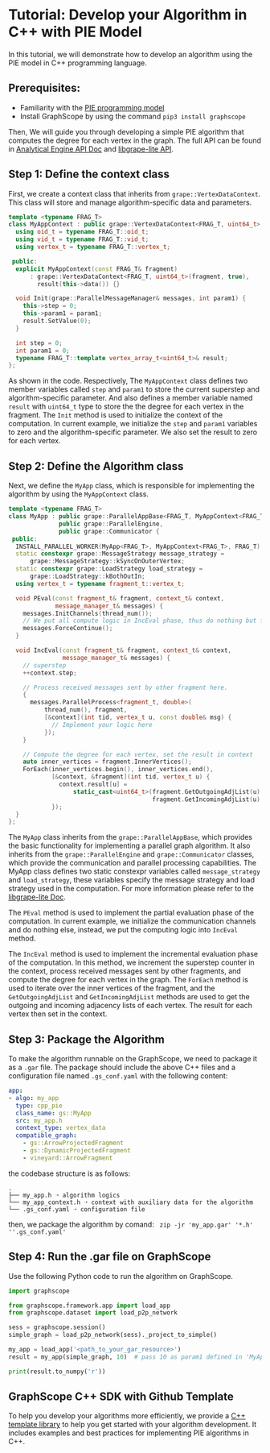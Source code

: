 # Tutorial: Develop your Algorithm in C++ with PIE Model

In this tutorial, we will demonstrate how to develop an algorithm using the PIE model in C++ programming language.

## Prerequisites:
- Familiarity with the [PIE programming model](https://graphscope.io/docs/latest/analytical_engine/programming_model_pie.html) 
- Install GraphScope by using the command `pip3 install graphscope`

Then, We will guide you through developing a simple PIE algorithm that computes the degree for each vertex in the graph. The full API can be found in [Analytical Engine API Doc](https://graphscope.io/docs/latest/reference/analytical_engine_index.html) and [libgrape-lite API](https://alibaba.github.io/libgrape-lite).

## Step 1: Define the context class

First, we create a context class that inherits from `grape::VertexDataContext`. This class will store and manage algorithm-specific data and parameters.

```cpp
template <typename FRAG_T>
class MyAppContext : public grape::VertexDataContext<FRAG_T, uint64_t> {
  using oid_t = typename FRAG_T::oid_t;
  using vid_t = typename FRAG_T::vid_t;
  using vertex_t = typename FRAG_T::vertex_t;

 public:
  explicit MyAppContext(const FRAG_T& fragment)
      : grape::VertexDataContext<FRAG_T, uint64_t>(fragment, true),
        result(this->data()) {}

  void Init(grape::ParallelMessageManager& messages, int param1) {
    this->step = 0;
    this->param1 = param1;
    result.SetValue(0);
  }

  int step = 0;
  int param1 = 0;
  typename FRAG_T::template vertex_array_t<uint64_t>& result;
};
```

As shown in the code. Respectively, The `MyAppContext` class defines two member variables called `step` and `param1` to store the current superstep and algorithm-specific parameter. And also defines a member variable named `result` with `uint64_t` type to store the the degree for each vertex in the fragment. The `Init` method is used to initialize the context of the computation. In current example, we initialize the `step` and `param1` variables to zero and the algorithm-specific parameter. We also set the result to zero for each vertex.

## Step 2: Define the Algorithm class

Next, we define the `MyApp` class, which is responsible for implementing the algorithm by using the `MyAppContext` class.

```cpp
template <typename FRAG_T>
class MyApp : public grape::ParallelAppBase<FRAG_T, MyAppContext<FRAG_T>>,
              public grape::ParallelEngine,
              public grape::Communicator {
 public:
  INSTALL_PARALLEL_WORKER(MyApp<FRAG_T>, MyAppContext<FRAG_T>, FRAG_T)
  static constexpr grape::MessageStrategy message_strategy =
      grape::MessageStrategy::kSyncOnOuterVertex;
  static constexpr grape::LoadStrategy load_strategy =
      grape::LoadStrategy::kBothOutIn;
  using vertex_t = typename fragment_t::vertex_t;

  void PEval(const fragment_t& fragment, context_t& context,
             message_manager_t& messages) {
    messages.InitChannels(thread_num());
    // We put all compute logic in IncEval phase, thus do nothing but force continue.
    messages.ForceContinue();
  }

  void IncEval(const fragment_t& fragment, context_t& context,
               message_manager_t& messages) {
    // superstep
    ++context.step;

    // Process received messages sent by other fragment here.
    {
      messages.ParallelProcess<fragment_t, double>(
          thread_num(), fragment,
          [&context](int tid, vertex_t u, const double& msg) {
            // Implement your logic here
          });
    }

    // Compute the degree for each vertex, set the result in context
    auto inner_vertices = fragment.InnerVertices();
    ForEach(inner_vertices.begin(), inner_vertices.end(),
            [&context, &fragment](int tid, vertex_t u) {
              context.result[u] =
                  static_cast<uint64_t>(fragment.GetOutgoingAdjList(u).Size() +
                                        fragment.GetIncomingAdjList(u).Size());
            });
  }
};
```

The `MyApp` class inherits from the `grape::ParallelAppBase`, which provides the basic functionality for implementing a parallel graph algorithm. It also inherits from the `grape::ParallelEngine` and `grape::Communicator` classes, which provide the communication and parallel processing capabilities. The MyApp class defines two static constexpr variables called `message_strategy` and `load_strategy`, these variables specify the message strategy and load strategy used in the computation. For more information please refer to the [libgrape-lite Doc](https://alibaba.github.io/libgrape-lite).

The `PEval` method is used to implement the partial evaluation phase of the computation. In current example, we initialize the communication channels and do nothing else, instead, we put the computing logic into `IncEval` method.

The `IncEval` method is used to implement the incremental evaluation phase of the computation. In this method, we increment the superstep counter in the context, process received messages sent by other fragments, and compute the degree for each vertex in the graph. The `ForEach` method is used to iterate over the inner vertices of the fragment, and the `GetOutgoingAdjList` and `GetIncomingAdjList` methods are used to get the outgoing and incoming adjacency lists of each vertex. The result for each vertex then set in the context.


## Step 3: Package the Algorithm

To make the algorithm runnable on the GraphScope, we need to package it as a `.gar` file. The package should include the above C++ files and a configuration file named `.gs_conf.yaml` with the following content:

```yaml
app:
- algo: my_app
  type: cpp_pie
  class_name: gs::MyApp
  src: my_app.h
  context_type: vertex_data
  compatible_graph:
    - gs::ArrowProjectedFragment
    - gs::DynamicProjectedFragment
    - vineyard::ArrowFragment
```

the codebase structure is as follows:

```
.
├── my_app.h ➝ algorithm logics
└── my_app_context.h ➝ context with auxiliary data for the algorithm
└── .gs_conf.yaml ➝ configuration file 
```

then, we package the algorithm by comand: ` zip -jr 'my_app.gar' '*.h' ''.gs_conf.yaml'`

## Step 4: Run the .gar file on GraphScope

Use the following Python code to run the algorithm on GraphScope.

```python
import graphscope

from graphscope.framework.app import load_app
from graphscope.dataset import load_p2p_network

sess = graphscope.session()
simple_graph = load_p2p_network(sess)._project_to_simple()

my_app = load_app('<path_to_your_gar_resource>')
result = my_app(simple_graph, 10)  # pass 10 as param1 defined in 'MyAppContext.h'

print(result.to_numpy('r'))
```

## GraphScope C++ SDK with Github Template

To help you develop your algorithms more efficiently, we provide a [C++ template library](https://github.com/GraphScope/cpp-template) to help you get started with your algorithm development. It includes examples and best practices for implementing PIE algorithms in C++.

